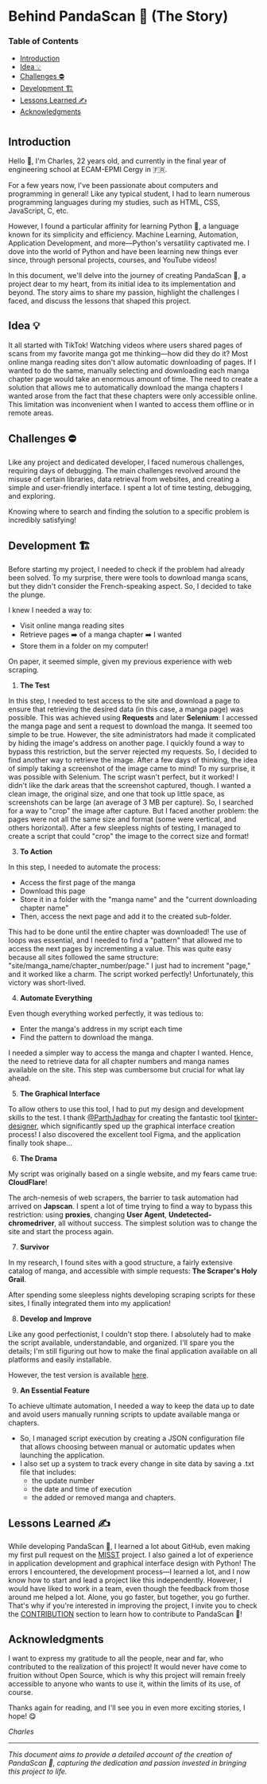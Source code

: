 
# Behind PandaScan 🐼 (The Story)

### Table of Contents
- [Introduction](https://github.com/CAprogs/PandaScan/blob/main/docs/EN/LEARN.en.md#introduction)
- [Idea 💡](https://github.com/CAprogs/PandaScan/blob/main/docs/EN/LEARN.en.md#idea-)
- [Challenges ⛔️](https://github.com/CAprogs/PandaScan/blob/main/docs/EN/LEARN.en.md#challenges-%EF%B8%8F)
- [Development 🏗️](https://github.com/CAprogs/PandaScan/blob/main/docs/EN/LEARN.en.md#development-%EF%B8%8F)
- [Lessons Learned ✍️](https://github.com/CAprogs/PandaScan/blob/main/docs/EN/LEARN.en.md#lessons-learned-%EF%B8%8F)
- [Acknowledgments](https://github.com/CAprogs/PandaScan/blob/main/docs/EN/LEARN.en.md#acknowledgments)

#

## **Introduction**

Hello 👋, I'm Charles, 22 years old, and currently in the final year of engineering school at ECAM-EPMI Cergy in 🇫🇷.

For a few years now, I've been passionate about computers and programming in general! Like any typical student, I had to learn numerous programming languages during my studies, such as HTML, CSS, JavaScript, C, etc.

However, I found a particular affinity for learning Python 🐍, a language known for its simplicity and efficiency. Machine Learning, Automation, Application Development, and more—Python's versatility captivated me. I dove into the world of Python and have been learning new things ever since, through personal projects, courses, and YouTube videos!

In this document, we'll delve into the journey of creating PandaScan 🐼, a project dear to my heart, from its initial idea to its implementation and beyond. The story aims to share my passion, highlight the challenges I faced, and discuss the lessons that shaped this project.

## Idea 💡
It all started with TikTok! Watching videos where users shared pages of scans from my favorite manga got me thinking—how did they do it? Most online manga reading sites don't allow automatic downloading of pages. If I wanted to do the same, manually selecting and downloading each manga chapter page would take an enormous amount of time. The need to create a solution that allows me to automatically download the manga chapters I wanted arose from the fact that these chapters were only accessible online. This limitation was inconvenient when I wanted to access them offline or in remote areas.

## Challenges ⛔️
Like any project and dedicated developer, I faced numerous challenges, requiring days of debugging. The main challenges revolved around the misuse of certain libraries, data retrieval from websites, and creating a simple and user-friendly interface. I spent a lot of time testing, debugging, and exploring.

Knowing where to search and finding the solution to a specific problem is incredibly satisfying!

## Development 🏗️
Before starting my project, I needed to check if the problem had already been solved. To my surprise, there were tools to download manga scans, but they didn't consider the French-speaking aspect. So, I decided to take the plunge.

I knew I needed a way to:
- Visit online manga reading sites
- Retrieve pages ➡️ of a manga chapter ➡️ I wanted
- Store them in a folder on my computer!

On paper, it seemed simple, given my previous experience with web scraping.

1. **The Test**

In this step, I needed to test access to the site and download a page to ensure that retrieving the desired data (in this case, a manga page) was possible. This was achieved using **Requests** and later **Selenium**: I accessed the manga page and sent a request to download the manga. It seemed too simple to be true. However, the site administrators had made it complicated by hiding the image's address on another page. I quickly found a way to bypass this restriction, but the server rejected my requests. So, I decided to find another way to retrieve the image. After a few days of thinking, the idea of simply taking a screenshot of the image came to mind! To my surprise, it was possible with Selenium. The script wasn't perfect, but it worked! I didn't like the dark areas that the screenshot captured, though. I wanted a clean image, the original size, and one that took up little space, as screenshots can be large (an average of 3 MB per capture). So, I searched for a way to "crop" the image after capture. But I faced another problem: the pages were not all the same size and format (some were vertical, and others horizontal). After a few sleepless nights of testing, I managed to create a script that could "crop" the image to the correct size and format!

3. **To Action**

In this step, I needed to automate the process:
- Access the first page of the manga
- Download this page
- Store it in a folder with the "manga name" and the "current downloading chapter name"
- Then, access the next page and add it to the created sub-folder.

This had to be done until the entire chapter was downloaded! The use of loops was essential, and I needed to find a "pattern" that allowed me to access the next pages by incrementing a value. This was quite easy because all sites followed the same structure: "site/manga_name/chapter_number/page." I just had to increment "page," and it worked like a charm. The script worked perfectly! Unfortunately, this victory was short-lived.

4. **Automate Everything**

Even though everything worked perfectly, it was tedious to:
- Enter the manga's address in my script each time
- Find the pattern to download the manga.

I needed a simpler way to access the manga and chapter I wanted. Hence, the need to retrieve data for all chapter numbers and manga names available on the site. This step was cumbersome but crucial for what lay ahead.

5. **The Graphical Interface**

To allow others to use this tool, I had to put my design and development skills to the test. I thank [@ParthJadhav](https://github.com/ParthJadhav) for creating the fantastic tool [tkinter-designer](), which significantly sped up the graphical interface creation process! I also discovered the excellent tool Figma, and the application finally took shape...

6. **The Drama**

My script was originally based on a single website, and my fears came true: **CloudFlare**!

The arch-nemesis of web scrapers, the barrier to task automation had arrived on **Japscan**. I spent a lot of time trying to find a way to bypass this restriction: using **proxies**, changing **User Agent**, **Undetected-chromedriver**, all without success. The simplest solution was to change the site and start the process again.

7. **Survivor**

In my research, I found sites with a good structure, a fairly extensive catalog of manga, and accessible with simple requests: **The Scraper's Holy Grail**.

After spending some sleepless nights developing scraping scripts for these sites, I finally integrated them into my application!

8. **Develop and Improve**

Like any good perfectionist, I couldn't stop there. I absolutely had to make the script available, understandable, and organized. I'll spare you the details; I'm still figuring out how to make the final application available on all platforms and easily installable.

However, the test version is available [here](https://github.com/CAprogs/PandaScan/releases).

9. **An Essential Feature**

To achieve ultimate automation, I needed a way to keep the data up to date and avoid users manually running scripts to update available manga or chapters. 
- So, I managed script execution by creating a JSON configuration file that allows choosing between manual or automatic updates when launching the application. 
- I also set up a system to track every change in site data by saving a .txt file that includes:
  - the update number
  - the date and time of execution
  - the added or removed manga and chapters.

## Lessons Learned ✍️

While developing PandaScan 🐼, I learned a lot about GitHub, even making my first pull request on the [MISST](https://github.com/Frikallo/MISST) project. I also gained a lot of experience in application development and graphical interface design with Python! The errors I encountered, the development process—I learned a lot, and I now know how to start and lead a project like this independently. However, I would have liked to work in a team, even though the feedback from those around me helped a lot. Alone, you go faster, but together, you go further. That's why if you're interested in improving the project, I invite you to check the [CONTRIBUTION]() section to learn how to contribute to PandaScan 🐼!

## Acknowledgments

I want to express my gratitude to all the people, near and far, who contributed to the realization of this project! It would never have come to fruition without Open Source, which is why this project will remain freely accessible to anyone who wants to use it, within the limits of its use, of course.

Thanks again for reading, and I'll see you in even more exciting stories, I hope! 😋

_Charles_

---

*This document aims to provide a detailed account of the creation of PandaScan 🐼, capturing the dedication and passion invested in bringing this project to life.*

